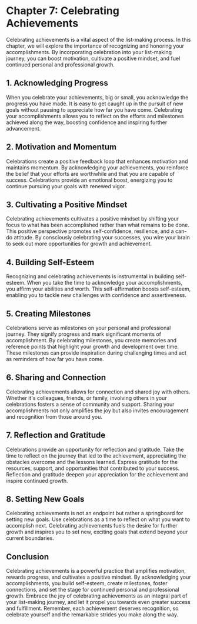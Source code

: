 Chapter 7: Celebrating Achievements
===================================

Celebrating achievements is a vital aspect of the list-making process. In this chapter, we will explore the importance of recognizing and honoring your accomplishments. By incorporating celebration into your list-making journey, you can boost motivation, cultivate a positive mindset, and fuel continued personal and professional growth.

**1. Acknowledging Progress**
-----------------------------

When you celebrate your achievements, big or small, you acknowledge the progress you have made. It is easy to get caught up in the pursuit of new goals without pausing to appreciate how far you have come. Celebrating your accomplishments allows you to reflect on the efforts and milestones achieved along the way, boosting confidence and inspiring further advancement.

**2. Motivation and Momentum**
------------------------------

Celebrations create a positive feedback loop that enhances motivation and maintains momentum. By acknowledging your achievements, you reinforce the belief that your efforts are worthwhile and that you are capable of success. Celebrations provide an emotional boost, energizing you to continue pursuing your goals with renewed vigor.

**3. Cultivating a Positive Mindset**
-------------------------------------

Celebrating achievements cultivates a positive mindset by shifting your focus to what has been accomplished rather than what remains to be done. This positive perspective promotes self-confidence, resilience, and a can-do attitude. By consciously celebrating your successes, you wire your brain to seek out more opportunities for growth and achievement.

**4. Building Self-Esteem**
---------------------------

Recognizing and celebrating achievements is instrumental in building self-esteem. When you take the time to acknowledge your accomplishments, you affirm your abilities and worth. This self-affirmation boosts self-esteem, enabling you to tackle new challenges with confidence and assertiveness.

**5. Creating Milestones**
--------------------------

Celebrations serve as milestones on your personal and professional journey. They signify progress and mark significant moments of accomplishment. By celebrating milestones, you create memories and reference points that highlight your growth and development over time. These milestones can provide inspiration during challenging times and act as reminders of how far you have come.

**6. Sharing and Connection**
-----------------------------

Celebrating achievements allows for connection and shared joy with others. Whether it's colleagues, friends, or family, involving others in your celebrations fosters a sense of community and support. Sharing your accomplishments not only amplifies the joy but also invites encouragement and recognition from those around you.

**7. Reflection and Gratitude**
-------------------------------

Celebrations provide an opportunity for reflection and gratitude. Take the time to reflect on the journey that led to the achievement, appreciating the obstacles overcome and the lessons learned. Express gratitude for the resources, support, and opportunities that contributed to your success. Reflection and gratitude deepen your appreciation for the achievement and inspire continued growth.

**8. Setting New Goals**
------------------------

Celebrating achievements is not an endpoint but rather a springboard for setting new goals. Use celebrations as a time to reflect on what you want to accomplish next. Celebrating achievements fuels the desire for further growth and inspires you to set new, exciting goals that extend beyond your current boundaries.

**Conclusion**
--------------

Celebrating achievements is a powerful practice that amplifies motivation, rewards progress, and cultivates a positive mindset. By acknowledging your accomplishments, you build self-esteem, create milestones, foster connections, and set the stage for continued personal and professional growth. Embrace the joy of celebrating achievements as an integral part of your list-making journey, and let it propel you towards even greater success and fulfillment. Remember, each achievement deserves recognition, so celebrate yourself and the remarkable strides you make along the way.
